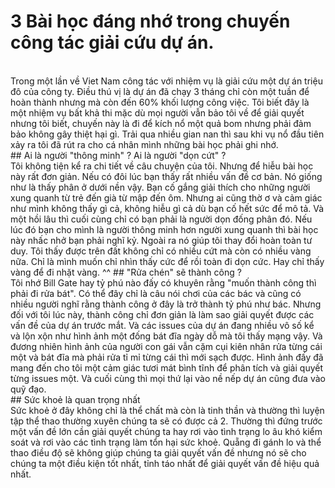 # 3 Bài học đáng nhớ trong chuyến công tác giải cứu dự án.
<br />
Trong một lần về Viet Nam công tác với nhiệm vụ là giải cứu một dự án triệu đô của công ty. Điều thú vị là dự án đã chạy 3 tháng chỉ còn một tuần để hoàn thành nhưng mà còn đến 60% khối lượng công việc. Tôi biết đây là một nhiệm vụ bất khả thi mặc dù mọi người vẫn bảo tôi về để giải quyết nhưng tôi biết, chuyến này là đi để kích nổ một quả bom nhưng phải đảm bảo không gây thiệt hại gì. Trải qua nhiều gian nan thì sau khi vụ nổ đầu tiên xảy ra tôi đã rút ra cho cá nhân mình những bài học phải ghi nhớ.  
  <br />
## Ai là người "thông minh" ? Ai là người "dọn cứt" ?  
<br />
Tôi không tiện kể ra chi tiết về câu chuyện của tôi. Nhưng để hiễu bài học này rất đơn giản. Nếu có đôi lúc bạn thấy rất nhiều vấn đề cơ bản. Nó giống như là thấy phân ở dưới nền vậy. Bạn cố gắng giải thích cho những người xung quanh từ trẻ đến già từ mập đến ôm. Nhưng ai cũng thờ ơ và cảm giác như mình không thấy gì cả, không hiễu gì cả dù bạn cố hết sức để mô tả. Và một hồi lâu thì cuối cùng chỉ có bạn phải là người dọn đống phân đó.  
Nếu lúc đó bạn cho mình là người thông minh hơn người xung quanh thì bài học này nhấc nhở bạn phải nghĩ kỷ.  
Ngoài ra nó giúp tôi thay đổi hoàn toàn tư duy. Tôi thấy được trên đất không chỉ có nhiều cứt mà còn có nhiều vàng nữa. Chỉ là mình muốn chỉ nhìn thấy cức để rồi toàn đi dọn cức. Hay chỉ thấy vàng để đi nhặt vàng. ^^  
## "Rửa chén" sẽ thành công ?  
<br/>
Tôi nhớ Bill Gate hay tỷ phú nào đấy có khuyên rằng "muốn thành công thì phải đi rửa bát". Có thể đây chỉ là câu nói chơi của các bác và cũng có nhiều người nghĩ rằng thành công ở đây là trở thành tỷ phú như bác. Nhưng đối với tôi lúc này, thành công chỉ đơn giản là làm sao giải quyết được các vấn đề của dự án trước mắt. Và các issues của dự án đang nhiều vô số kể và lộn xộn như hình ảnh một đống bát đĩa ngày dỗ mà tôi thấy mạng vậy. Và đương nhiên hình ảnh của người con gái vẫn cặm cụi kiên nhân rửa từng cái một và bát đĩa mà phải rửa tỉ mỉ từng cái thì mới sạch được. Hình ảnh đấy đã mang đến cho tôi một cảm giác tươi mát bình tĩnh để phân tích và giải quyết từng issues một. Và cuối cùng thì mọi thứ lại vào nề nếp dự án cũng đưa vào quỹ đạo. 
<br />
## Sức khoẻ là quan trọng nhất
<br />
Sức khoẻ ở đây không chỉ là thể chất mà còn là tinh thần và thường thì luyện tập thể thao thường xuyên chúng ta sẽ có được cả 2. Thường thì đứng trước một vấn đề lớn cần giải quyết chúng ta hay rơi vào tình trạng lo âu khó kiểm soát và rơi vào các tình trạng làm tổn hại sức khoẻ. Quẵng đi gánh lo và thể thao điều độ sẽ không giúp chúng ta giải quyết vấn đề nhưng nó sẽ cho chúng ta một điều kiện tốt nhất, tỉnh táo nhất để giải quyết vấn đề hiệu quả nhất.  
<br />
